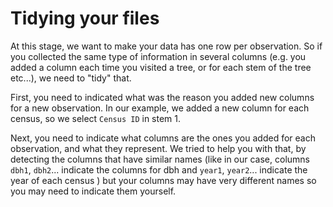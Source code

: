 # Tidying your files

At this stage, we want to make your data has one row per observation. So if you collected the same type of information in several columns (e.g. you added a column each time you visited a tree, or for each stem of the tree etc...), we need to "tidy" that.

First, you need to indicated what was the reason you added new columns for a new observation. In our example, we added a new column for each census, so we select `Census ID` in stem 1.

Next, you need to indicate what columns are the ones you added for each observation, and what they represent. We tried to help you with that, by detecting the columns that have similar names (like in our case, columns `dbh1`, `dbh2`... indicate the columns for dbh and `year1`, `year2`... indicate the year of each census ) but your columns may have very different names so you may need to indicate them yourself.

